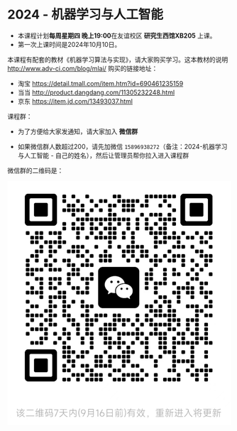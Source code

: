 # 2024 - 机器学习与人工智能



* 本课程计划**每周星期四 晚上19:00**在友谊校区 **研究生西馆XB205** 上课。
* 第一次上课时间是2024年10月10日。


本课程有配套的教材《机器学习算法与实现》，请大家购买学习。这本教材的说明 http://www.adv-ci.com/blog/mlai/
购买的链接地址：

* 淘宝 https://detail.tmall.com/item.htm?id=690461235159 
* 当当 http://product.dangdang.com/11305232248.html
* 京东 https://item.jd.com/13493037.html



课程群：

* 为了方便给大家发通知，请大家加入 **微信群** 

* 如果微信群人数超过200，请先加微信 `15896938272`（备注：2024-机器学习与人工智能 - 自己的姓名），然后让管理员帮你拉入进入课程群

微信群的二维码是：

![qrcode](images/2024-mlai-wechat-group.jpg)



